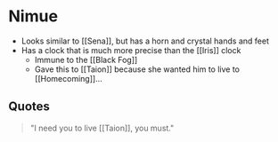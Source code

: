# Nimue
- Looks similar to [[Sena]], but has a horn and crystal hands and feet
- Has a clock that is much more precise than the [[Iris]] clock
	- Immune to the [[Black Fog]]
	- Gave this to [[Taion]] because she wanted him to live to [[Homecoming]]...

## Quotes
> "I need you to live [[Taion]], you must."